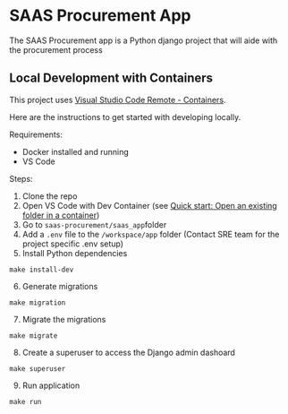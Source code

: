 # SAAS Procurement App 

The SAAS Procurement app is a Python django project that will aide with the procurement process

## Local Development with Containers

This project uses [Visual Studio Code Remote - Containers](https://code.visualstudio.com/docs/remote/containers).

Here are the instructions to get started with developing locally.

Requirements:

- Docker installed and running
- VS Code

Steps:

1. Clone the repo
2. Open VS Code with Dev Container (see [Quick start: Open an existing folder in a container](https://code.visualstudio.com/docs/remote/containers#_quick-start-open-an-existing-folder-in-a-container))
3. Go to ```saas-procurement/saas_app```folder
4. Add a ``.env`` file to the ``/workspace/app`` folder (Contact SRE team for the project specific .env setup)
5. Install Python dependencies

```
make install-dev
```

6. Generate migrations
``` 
make migration
```

7. Migrate the migrations
``` 
make migrate
```

8. Create a superuser to access the Django admin dashoard
``` 
make superuser
```

9. Run application
``` 
make run
``` 
